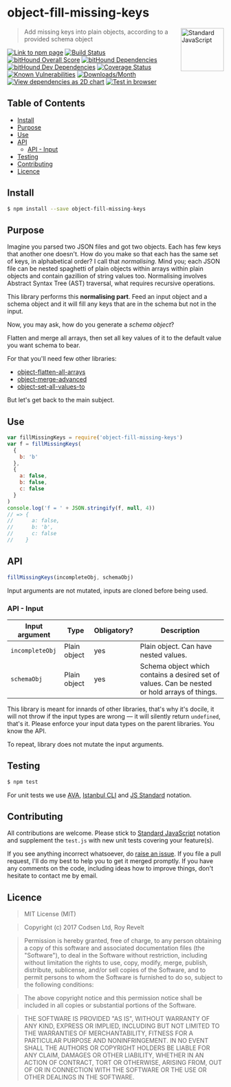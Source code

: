 # object-fill-missing-keys

<a href="https://standardjs.com" style="float: right; padding: 0 0 20px 20px;"><img src="https://cdn.rawgit.com/feross/standard/master/sticker.svg" alt="Standard JavaScript" width="100" align="right"></a>

> Add missing keys into plain objects, according to a provided schema object

[![Link to npm page][npm-img]][npm-url]
[![Build Status][travis-img]][travis-url]
[![bitHound Overall Score][overall-img]][overall-url]
[![bitHound Dependencies][deps-img]][deps-url]
[![bitHound Dev Dependencies][dev-img]][dev-url]
[![Coverage Status][cov-img]][cov-url]
[![Known Vulnerabilities][vulnerabilities-img]][vulnerabilities-url]
[![Downloads/Month][downloads-img]][downloads-url]
[![View dependencies as 2D chart][deps2d-img]][deps2d-url]
[![Test in browser][runkit-img]][runkit-url]

## Table of Contents

<!-- START doctoc generated TOC please keep comment here to allow auto update -->
<!-- DON'T EDIT THIS SECTION, INSTEAD RE-RUN doctoc TO UPDATE -->


- [Install](#install)
- [Purpose](#purpose)
- [Use](#use)
- [API](#api)
  - [API - Input](#api---input)
- [Testing](#testing)
- [Contributing](#contributing)
- [Licence](#licence)

<!-- END doctoc generated TOC please keep comment here to allow auto update -->

## Install

```sh
$ npm install --save object-fill-missing-keys
```

## Purpose

Imagine you parsed two JSON files and got two objects. Each has few keys that another one doesn't. How do you make so that each has the same set of keys, in alphabetical order? I call that _normalising_. Mind you; each JSON file can be nested spaghetti of plain objects within arrays within plain objects and contain gazillion of string values too. Normalising involves Abstract Syntax Tree (AST) traversal, what requires recursive operations.

This library performs this **normalising part**. Feed an input object and a schema object and it will fill any keys that are in the schema but not in the input.

Now, you may ask, how do you generate a _schema object_?

Flatten and merge all arrays, then set all key values of it to the default value you want schema to bear.

For that you'll need few other libraries:

* [object-flatten-all-arrays](https://github.com/codsen/object-flatten-all-arrays)
* [object-merge-advanced](https://github.com/codsen/object-merge-advanced)
* [object-set-all-values-to](https://github.com/codsen/object-set-all-values-to)

But let's get back to the main subject.

## Use

```js
var fillMissingKeys = require('object-fill-missing-keys')
var f = fillMissingKeys(
  {
    b: 'b'
  },
  {
    a: false,
    b: false,
    c: false
  }
)
console.log('f = ' + JSON.stringify(f, null, 4))
// => {
//      a: false,
//      b: 'b',
//      c: false
//    }
```

## API

```js
fillMissingKeys(incompleteObj, schemaObj)
```

Input arguments are not mutated, inputs are cloned before being used.

### API - Input

Input argument           | Type           | Obligatory? | Description
-------------------------|----------------|-------------|-------------
`incompleteObj`          | Plain object   | yes         | Plain object. Can have nested values.
`schemaObj`              | Plain object   | yes         | Schema object which contains a desired set of values. Can be nested or hold arrays of things.

This library is meant for innards of other libraries, that's why it's docile, it will not throw if the input types are wrong — it will silently return `undefined`, that's it. Please enforce your input data types on the parent libraries. You know the API.

To repeat, library does not mutate the input arguments.

## Testing

```bash
$ npm test
```

For unit tests we use [AVA](https://github.com/avajs/ava), [Istanbul CLI](https://github.com/istanbuljs/nyc) and [JS Standard](https://standardjs.com) notation.

## Contributing

All contributions are welcome. Please stick to [Standard JavaScript](https://standardjs.com) notation and supplement the `test.js` with new unit tests covering your feature(s).

If you see anything incorrect whatsoever, do [raise an issue](https://github.com/codsen/object-fill-missing-keys/issues). If you file a pull request, I'll do my best to help you to get it merged promptly. If you have any comments on the code, including ideas how to improve things, don't hesitate to contact me by email.

## Licence

> MIT License (MIT)

> Copyright (c) 2017 Codsen Ltd, Roy Revelt

> Permission is hereby granted, free of charge, to any person obtaining a copy
of this software and associated documentation files (the "Software"), to deal
in the Software without restriction, including without limitation the rights
to use, copy, modify, merge, publish, distribute, sublicense, and/or sell
copies of the Software, and to permit persons to whom the Software is
furnished to do so, subject to the following conditions:

> The above copyright notice and this permission notice shall be included in all
copies or substantial portions of the Software.

> THE SOFTWARE IS PROVIDED "AS IS", WITHOUT WARRANTY OF ANY KIND, EXPRESS OR
IMPLIED, INCLUDING BUT NOT LIMITED TO THE WARRANTIES OF MERCHANTABILITY,
FITNESS FOR A PARTICULAR PURPOSE AND NONINFRINGEMENT. IN NO EVENT SHALL THE
AUTHORS OR COPYRIGHT HOLDERS BE LIABLE FOR ANY CLAIM, DAMAGES OR OTHER
LIABILITY, WHETHER IN AN ACTION OF CONTRACT, TORT OR OTHERWISE, ARISING FROM,
OUT OF OR IN CONNECTION WITH THE SOFTWARE OR THE USE OR OTHER DEALINGS IN THE
SOFTWARE.

[npm-img]: https://img.shields.io/npm/v/object-fill-missing-keys.svg
[npm-url]: https://www.npmjs.com/package/object-fill-missing-keys

[travis-img]: https://travis-ci.org/codsen/object-fill-missing-keys.svg?branch=master
[travis-url]: https://travis-ci.org/codsen/object-fill-missing-keys

[cov-img]: https://coveralls.io/repos/github/codsen/object-fill-missing-keys/badge.svg?branch=master
[cov-url]: https://coveralls.io/github/codsen/object-fill-missing-keys?branch=master

[overall-img]: https://www.bithound.io/github/codsen/object-fill-missing-keys/badges/score.svg
[overall-url]: https://www.bithound.io/github/codsen/object-fill-missing-keys

[deps-img]: https://www.bithound.io/github/codsen/object-fill-missing-keys/badges/dependencies.svg
[deps-url]: https://www.bithound.io/github/codsen/object-fill-missing-keys/master/dependencies/npm

[dev-img]: https://www.bithound.io/github/codsen/object-fill-missing-keys/badges/devDependencies.svg
[dev-url]: https://www.bithound.io/github/codsen/object-fill-missing-keys/master/dependencies/npm

[downloads-img]: https://img.shields.io/npm/dm/object-fill-missing-keys.svg
[downloads-url]: https://www.npmjs.com/package/object-fill-missing-keys

[vulnerabilities-img]: https://snyk.io/test/github/codsen/object-fill-missing-keys/badge.svg
[vulnerabilities-url]: https://snyk.io/test/github/codsen/object-fill-missing-keys

[deps2d-img]: https://img.shields.io/badge/deps%20in%202D-see_here-08f0fd.svg
[deps2d-url]: http://npm.anvaka.com/#/view/2d/object-fill-missing-keys

[runkit-img]: https://img.shields.io/badge/runkit-test_in_browser-a853ff.svg
[runkit-url]: https://npm.runkit.com/object-fill-missing-keys
